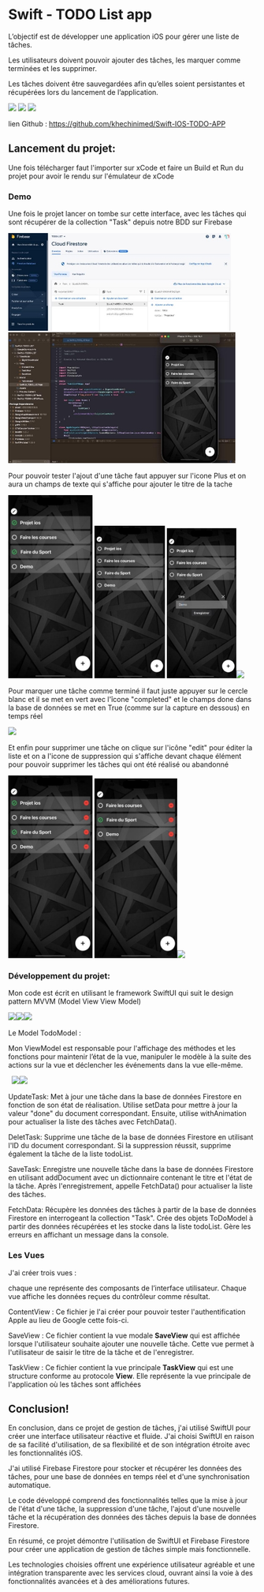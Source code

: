 # Swift - TODO List  app

L’objectif est de développer une application iOS pour gérer une liste de tâches.

Les utilisateurs doivent pouvoir ajouter des tâches, les marquer comme terminées et les supprimer.

Les tâches doivent être sauvegardées afin qu’elles soient persistantes et récupérées lors du lancement de l’application. 

![](./documentation/Aspose.Words.105e59f7-e75e-4d6c-bdb1-79415e408746.004.png) ![](./documentation/Aspose.Words.105e59f7-e75e-4d6c-bdb1-79415e408746.005.png) ![](./documentation/Aspose.Words.105e59f7-e75e-4d6c-bdb1-79415e408746.006.png)

lien Github : https://github.com/khechinimed/Swift-IOS-TODO-APP

## Lancement du projet:

Une fois télécharger faut l'importer sur xCode et faire un Build et Run du projet pour avoir le rendu sur l'émulateur de xCode

### Demo

Une fois le projet lancer on tombe sur cette interface, avec les tâches qui sont récupérer de la collection "Task" depuis notre BDD sur Firebase

![](./documentation/Aspose.Words.105e59f7-e75e-4d6c-bdb1-79415e408746.009.jpeg)![](./documentation/Aspose.Words.105e59f7-e75e-4d6c-bdb1-79415e408746.010.jpeg)

Pour pouvoir tester l'ajout d'une tâche faut appuyer sur l'icone Plus et on aura un champs de texte qui s'affiche pour ajouter le titre de la tache

![](./documentation/Aspose.Words.105e59f7-e75e-4d6c-bdb1-79415e408746.015.jpeg) ![](./documentation/Aspose.Words.105e59f7-e75e-4d6c-bdb1-79415e408746.011.jpeg) ![](./documentation/Aspose.Words.105e59f7-e75e-4d6c-bdb1-79415e408746.012.jpeg)![](./documentation/Aspose.Words.105e59f7-e75e-4d6c-bdb1-79415e408746.013.png)

Pour marquer une tâche comme terminé il faut juste appuyer sur le cercle blanc et il se met en vert avec l'îcone "completed" et le champs done dans la base de données se met en True (comme sur la capture en dessous) en temps réel

![](./documentation/Aspose.Words.105e59f7-e75e-4d6c-bdb1-79415e408746.014.png)

Et enfin pour supprimer une tâche on clique sur l'icône "edit"  pour éditer la liste et on a l'icone de suppression qui s'affiche devant chaque élément pour pouvoir supprimer les tâches qui ont été réalisé ou abandonné

![](./documentation/Aspose.Words.105e59f7-e75e-4d6c-bdb1-79415e408746.016.jpeg)  ![](./documentation/Aspose.Words.105e59f7-e75e-4d6c-bdb1-79415e408746.017.jpeg)![](./documentation/Aspose.Words.105e59f7-e75e-4d6c-bdb1-79415e408746.018.png)

### Développement du projet:

Mon code est écrit en utilisant le framework SwiftUI qui suit le design pattern MVVM (Model View View Model) 

![](./documentation/Aspose.Words.105e59f7-e75e-4d6c-bdb1-79415e408746.020.png)![](./documentation/Aspose.Words.105e59f7-e75e-4d6c-bdb1-79415e408746.021.png)![](./documentation/Aspose.Words.105e59f7-e75e-4d6c-bdb1-79415e408746.022.png)

Le Model TodoModel : 

Mon ViewModel est responsable pour l'affichage des méthodes et les fonctions pour maintenir l’état de la vue, manipuler le modèle à la suite des actions sur la vue et déclencher les événements dans la vue elle-même.

` `![](./documentation/Aspose.Words.105e59f7-e75e-4d6c-bdb1-79415e408746.023.png)![](./documentation/Aspose.Words.105e59f7-e75e-4d6c-bdb1-79415e408746.024.png)


UpdateTask: Met à jour une tâche dans la base de données Firestore en fonction de son état de réalisation. Utilise setData pour mettre à jour la valeur "done" du document correspondant. Ensuite, utilise withAnimation pour actualiser la liste des tâches avec FetchData().

DeletTask: Supprime une tâche de la base de données Firestore en utilisant l'ID du document correspondant. Si la suppression réussit, supprime également la tâche de la liste todoList.

SaveTask: Enregistre une nouvelle tâche dans la base de données Firestore en utilisant addDocument avec un dictionnaire contenant le titre et l'état de la tâche. Après l'enregistrement, appelle FetchData() pour actualiser la liste des tâches.

FetchData: Récupère les données des tâches à partir de la base de données Firestore en interrogeant la collection "Task". Crée des objets ToDoModel à partir des données récupérées et les stocke dans la liste todoList. Gère les erreurs en affichant un message dans la console.

### Les Vues

J'ai créer trois vues :

chaque une représente des composants de l’interface utilisateur. Chaque vue affiche les données reçues du contrôleur comme résultat. 

ContentView : Ce fichier je l'ai créer pour pouvoir tester l'authentification Apple au lieu de Google cette fois-ci.

SaveView : Ce fichier contient la vue modale **SaveView** qui est affichée lorsque l'utilisateur souhaite ajouter une nouvelle tâche. Cette vue permet à l'utilisateur de saisir le titre de la tâche et de l'enregistrer.

TaskView : Ce fichier contient la vue principale **TaskView** qui est une structure conforme au protocole **View**. Elle représente la vue principale de l'application où les tâches sont affichées

## Conclusion!

En conclusion, dans ce projet de gestion de tâches, j'ai utilisé SwiftUI pour créer une interface utilisateur réactive et fluide. J'ai choisi SwiftUI en raison de sa facilité d'utilisation, de sa flexibilité et de son intégration étroite avec les fonctionnalités iOS.

J'ai utilisé Firebase Firestore pour stocker et récupérer les données des tâches, pour une base de données en temps réel et d'une synchronisation automatique.

Le code développé comprend des fonctionnalités telles que la mise à jour de l'état d'une tâche, la suppression d'une tâche, l'ajout d'une nouvelle tâche et la récupération des données des tâches depuis la base de données Firestore. 

En résumé, ce projet démontre l'utilisation de SwiftUI et Firebase Firestore pour créer une application de gestion de tâches simple mais fonctionnelle.

Les technologies choisies offrent une expérience utilisateur agréable et une intégration transparente avec les services cloud, ouvrant ainsi la voie à des fonctionnalités avancées et à des améliorations futures.
